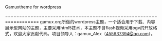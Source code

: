 
Gamuxtheme for wordpress

==================================================================
gamux.org所做的wordpress主题，一个适合用于下载、内容展示型网站的主题，主要采用html5技术，本主题不含flash视频采用ogv的开放格式，欢迎大家贡献代码，项目领导人：gamux_Alex（455637394@qq.com）。
